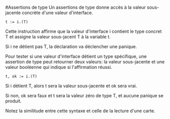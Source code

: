 #Assertions de type
Un assertions de type donne accès à la valeur sous-jacente concrète d'une valeur d'interface.

    t := i.(T)
    
Cette instruction affirme que la valeur d'interface i contient le type concret T et assigne la valeur sous-jacent T à la variable t.

Si i ne détient pas T, la déclaration va déclencher une panique.

Pour tester si une valeur d'interface détient un type spécifique, une assertion de type peut retourner deux valeurs: la valeur sous-jacente et une valeur booléenne qui indique si l'affirmation réussi.

    t, ok := i.(T)

Si i détient T, alors t sera la valeur sous-jacente et ok sera vrai.

Si non, ok sera faux et t sera la valeur zéro de type T, et aucune panique se produit.

Notez la similitude entre cette syntaxe et celle de la lecture d'une carte.